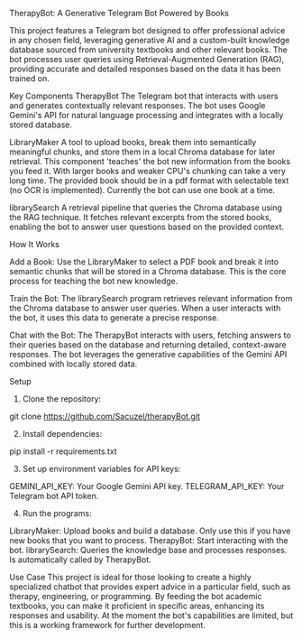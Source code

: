 TherapyBot: A Generative Telegram Bot Powered by Books

This project features a Telegram bot designed to offer professional advice in any chosen field, leveraging generative AI and a custom-built knowledge database sourced from university textbooks and other relevant books. The bot processes user queries using Retrieval-Augmented Generation (RAG), providing accurate and detailed responses based on the data it has been trained on.

Key Components
TherapyBot
The Telegram bot that interacts with users and generates contextually relevant responses. The bot uses Google Gemini's API for natural language processing and integrates with a locally stored database.

LibraryMaker
A tool to upload books, break them into semantically meaningful chunks, and store them in a local Chroma database for later retrieval. This component 'teaches' the bot new information from the books you feed it.
With larger books and weaker CPU's chunking can take a very long time. The provided book should be in a pdf format with selectable text (no OCR is implemented). Currently the bot can use one book at a time.

librarySearch
A retrieval pipeline that queries the Chroma database using the RAG technique. It fetches relevant excerpts from the stored books, enabling the bot to answer user questions based on the provided context.

How It Works

Add a Book:
Use the LibraryMaker to select a PDF book and break it into semantic chunks that will be stored in a Chroma database. This is the core process for teaching the bot new knowledge.

Train the Bot:
The librarySearch program retrieves relevant information from the Chroma database to answer user queries. When a user interacts with the bot, it uses this data to generate a precise response.

Chat with the Bot:
The TherapyBot interacts with users, fetching answers to their queries based on the database and returning detailed, context-aware responses. The bot leverages the generative capabilities of the Gemini API combined with locally stored data.

Setup
1. Clone the repository:

git clone https://github.com/Sacuzel/therapyBot.git

2. Install dependencies:

pip install -r requirements.txt

3. Set up environment variables for API keys:

GEMINI_API_KEY: Your Google Gemini API key.
TELEGRAM_API_KEY: Your Telegram bot API token.

4. Run the programs:

LibraryMaker: Upload books and build a database. Only use this if you have new books that you want to process.
TherapyBot: Start interacting with the bot.
librarySearch: Queries the knowledge base and processes responses. Is automatically called by TherapyBot.

Use Case
This project is ideal for those looking to create a highly specialized chatbot that provides expert advice in a particular field, such as therapy, engineering, or programming. By feeding the bot academic textbooks, you can make it proficient in specific areas, enhancing its responses and usability. At the moment the bot's capabilities are limited, but this is a working framework for further development.
